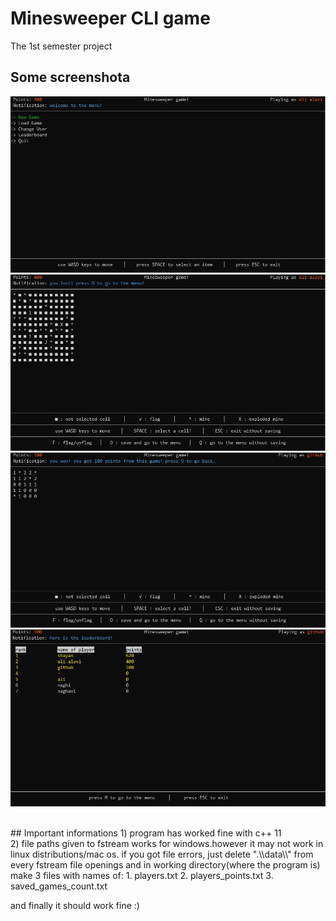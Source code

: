 # Minesweeper CLI game
The 1st semester project


## Some screenshota
![This is an image](1.jpg)
![This is an image](2.jpg)
![This is an image](3.jpg)
![This is an image](4.jpg)

<br>
## Important informations
1) program has worked fine with c++ 11
<br>
2) file paths given to fstream works for windows.however it may not work in linux distributions/mac os.
if you got file errors, just delete ".\\data\\" from every fstream file openings and 
in working directory(where the program is) make 3 files with names of:
1. players.txt
2. players_points.txt
3. saved_games_count.txt

and finally it should work fine :)
